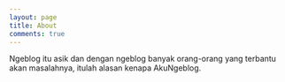 ```yaml
---
layout: page
title: About
comments: true
---
```


Ngeblog itu asik dan dengan ngeblog banyak orang-orang yang terbantu akan masalahnya, itulah alasan kenapa AkuNgeblog.
